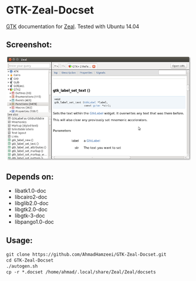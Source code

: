# GTK-Zeal-Docset
[GTK](http://www.gtk.org/) documentation for [Zeal](http://zealdocs.org/).
Tested with Ubuntu 14.04

## Screenshot:
![Image of Docsets in Zeal](zeal.png)

## Depends on:
+ libatk1.0-doc
+ libcairo2-doc
+ libglib2.0-doc
+ libgtk2.0-doc
+ libgtk-3-doc
+ libpango1.0-doc

## Usage:
```
git clone https://github.com/AhmadHamzeei/GTK-Zeal-Docset.git
cd GTK-Zeal-Docset
./autogen.sh
cp -r *.docset /home/ahmad/.local/share/Zeal/Zeal/docsets
```

